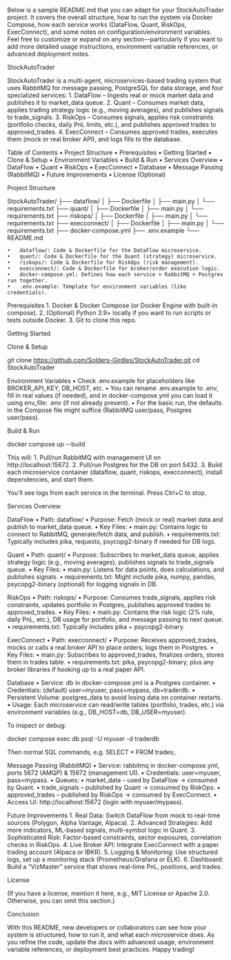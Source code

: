 Below is a sample README.md that you can adapt for your StockAutoTrader project. It covers the overall structure, how to run the system via Docker Compose, how each service works (DataFlow, Quant, RiskOps, ExecConnect), and some notes on configuration/environment variables. Feel free to customize or expand on any section—particularly if you want to add more detailed usage instructions, environment variable references, or advanced deployment notes.

StockAutoTrader

StockAutoTrader is a multi-agent, microservices-based trading system that uses RabbitMQ for message passing, PostgreSQL for data storage, and four specialized services:
	1.	DataFlow – Ingests real or mock market data and publishes it to market_data queue.
	2.	Quant – Consumes market data, applies trading strategy logic (e.g., moving averages), and publishes signals to trade_signals.
	3.	RiskOps – Consumes signals, applies risk constraints (portfolio checks, daily PnL limits, etc.), and publishes approved trades to approved_trades.
	4.	ExecConnect – Consumes approved trades, executes them (mock or real broker API), and logs fills to the database.

Table of Contents
	•	Project Structure
	•	Prerequisites
	•	Getting Started
	•	Clone & Setup
	•	Environment Variables
	•	Build & Run
	•	Services Overview
	•	DataFlow
	•	Quant
	•	RiskOps
	•	ExecConnect
	•	Database
	•	Message Passing (RabbitMQ)
	•	Future Improvements
	•	License (Optional)

Project Structure

StockAutoTrader/
├── dataflow/
│   ├── Dockerfile
│   ├── main.py
│   └── requirements.txt
├── quant/
│   ├── Dockerfile
│   ├── main.py
│   └── requirements.txt
├── riskops/
│   ├── Dockerfile
│   ├── main.py
│   └── requirements.txt
├── execconnect/
│   ├── Dockerfile
│   ├── main.py
│   └── requirements.txt
├── docker-compose.yml
├── .env.example
└── README.md

	•	dataflow/: Code & Dockerfile for the DataFlow microservice.
	•	quant/: Code & Dockerfile for the Quant (strategy) microservice.
	•	riskops/: Code & Dockerfile for RiskOps (risk management).
	•	execconnect/: Code & Dockerfile for broker/order execution logic.
	•	docker-compose.yml: Defines how each service + RabbitMQ + Postgres run together.
	•	.env.example: Template for environment variables (like credentials).

Prerequisites
	1.	Docker & Docker Compose (or Docker Engine with built-in compose).
	2.	(Optional) Python 3.9+ locally if you want to run scripts or tests outside Docker.
	3.	Git to clone this repo.

Getting Started

Clone & Setup

git clone https://github.com/Solders-Girdles/StockAutoTrader.git
cd StockAutoTrader

Environment Variables
	•	Check .env.example for placeholders like BROKER_API_KEY, DB_HOST, etc.
	•	You can rename .env.example to .env, fill in real values (if needed), and in docker-compose.yml you can load it using env_file: .env (if not already present).
	•	For the basic run, the defaults in the Compose file might suffice (RabbitMQ user/pass, Postgres user/pass).

Build & Run

docker compose up --build

This will:
	1.	Pull/run RabbitMQ with management UI on http://localhost:15672.
	2.	Pull/run Postgres for the DB on port 5432.
	3.	Build each microservice container (dataflow, quant, riskops, execconnect), install dependencies, and start them.

You’ll see logs from each service in the terminal. Press Ctrl+C to stop.

Services Overview

DataFlow
	•	Path: dataflow/
	•	Purpose: Fetch (mock or real) market data and publish to market_data queue.
	•	Key Files:
	•	main.py: Contains logic to connect to RabbitMQ, generate/fetch data, and publish.
	•	requirements.txt: Typically includes pika, requests, psycopg2-binary if needed for DB logs.

Quant
	•	Path: quant/
	•	Purpose: Subscribes to market_data queue, applies strategy logic (e.g., moving averages), publishes signals to trade_signals queue.
	•	Key Files:
	•	main.py: Listens for data points, does calculations, and publishes signals.
	•	requirements.txt: Might include pika, numpy, pandas, psycopg2-binary (optional) for logging signals in DB.

RiskOps
	•	Path: riskops/
	•	Purpose: Consumes trade_signals, applies risk constraints, updates portfolio in Postgres, publishes approved trades to approved_trades.
	•	Key Files:
	•	main.py: Contains the risk logic (2% rule, daily PnL, etc.), DB usage for portfolio, and message passing to next queue.
	•	requirements.txt: Typically includes pika + psycopg2-binary.

ExecConnect
	•	Path: execconnect/
	•	Purpose: Receives approved_trades, mocks or calls a real broker API to place orders, logs them in Postgres.
	•	Key Files:
	•	main.py: Subscribes to approved_trades, finalizes orders, stores them in trades table.
	•	requirements.txt: pika, psycopg2-binary, plus any broker libraries if hooking up to a real paper API.

Database
	•	Service: db in docker-compose.yml is a Postgres container.
	•	Credentials: (default) user=myuser, pass=mypass, db=traderdb.
	•	Persistent Volume: postgres_data to avoid losing data on container restarts.
	•	Usage: Each microservice can read/write tables (portfolio, trades, etc.) via environment variables (e.g., DB_HOST=db, DB_USER=myuser).

To inspect or debug:

docker compose exec db psql -U myuser -d traderdb

Then normal SQL commands, e.g. SELECT * FROM trades;.

Message Passing (RabbitMQ)
	•	Service: rabbitmq in docker-compose.yml, ports 5672 (AMQP) & 15672 (management UI).
	•	Credentials: user=myuser, pass=mypass.
	•	Queues:
	•	market_data – used by DataFlow → consumed by Quant.
	•	trade_signals – published by Quant → consumed by RiskOps.
	•	approved_trades – published by RiskOps → consumed by ExecConnect.
	•	Access UI: http://localhost:15672 (login with myuser/mypass).

Future Improvements
	1.	Real Data: Switch DataFlow from mock to real-time sources (Polygon, Alpha Vantage, Alpaca).
	2.	Advanced Strategies: Add more indicators, ML-based signals, multi-symbol logic in Quant.
	3.	Sophisticated Risk: Factor-based constraints, sector exposures, correlation checks in RiskOps.
	4.	Live Broker API: Integrate ExecConnect with a paper trading account (Alpaca or IBKR).
	5.	Logging & Monitoring: Use structured logs, set up a monitoring stack (Prometheus/Grafana or ELK).
	6.	Dashboard: Build a “VizMaster” service that shows real-time PnL, positions, and trades.

License

(If you have a license, mention it here, e.g., MIT License or Apache 2.0. Otherwise, you can omit this section.)

Conclusion

With this README, new developers or collaborators can see how your system is structured, how to run it, and what each microservice does. As you refine the code, update the docs with advanced usage, environment variable references, or deployment best practices. Happy trading!